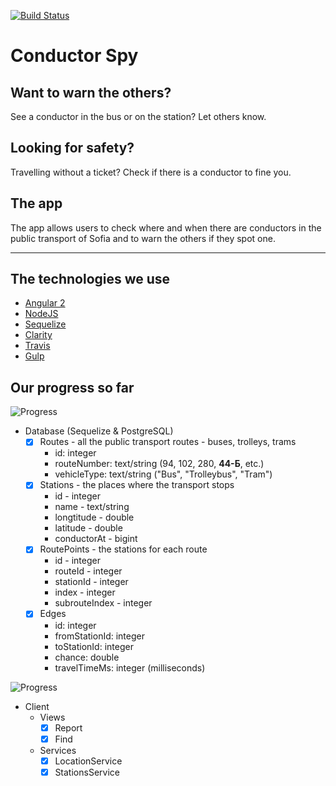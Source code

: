 [![Build Status](https://travis-ci.org/VladimirNachev/conductor-spy.svg?branch=master)](https://travis-ci.org/VladimirNachev/conductor-spy)


# Conductor Spy

Want to warn the others?
--

See a conductor in the bus or on the station?
Let others know.

Looking for safety?
--

Travelling without a ticket? Check if there is a conductor to fine you.

The app
--

The app allows users to check where and when there are conductors in the public transport of Sofia and to warn the others if they spot one.

***

The technologies we use
---

- [Angular 2](https://angular.io)
- [NodeJS](https://nodejs.org/en/)
- [Sequelize](http://docs.sequelizejs.com)
- [Clarity](https://github.com/vmware/clarity)
- [Travis](https://travis-ci.org/)
- [Gulp](https://gulpjs.com/)

Our progress so far
---


![Progress](http://progressed.io/bar/90?title=Server)
- Database (Sequelize & PostgreSQL)
   - [x] Routes - all the public transport routes - buses, trolleys, trams
      - id: integer
      - routeNumber: text/string (94, 102, 280, **44-Б**, etc.)
      - vehicleType: text/string ("Bus", "Trolleybus", "Tram")
   - [x] Stations - the places where the transport stops
       - id - integer
       - name - text/string
       - longtitude - double
       - latitude - double
       - conductorAt - bigint
   - [x] RoutePoints - the stations for each route
      - id - integer
      - routeId - integer
      - stationId - integer
      - index - integer
      - subrouteIndex - integer
   - [x] Edges
      - id: integer
      - fromStationId: integer
      - toStationId: integer
      - chance: double
      - travelTimeMs: integer (milliseconds)

![Progress](http://progressed.io/bar/100?title=Client)
- Client
    - Views
      - [x] Report
      - [x] Find
    - Services
      - [x] LocationService
      - [x] StationsService
